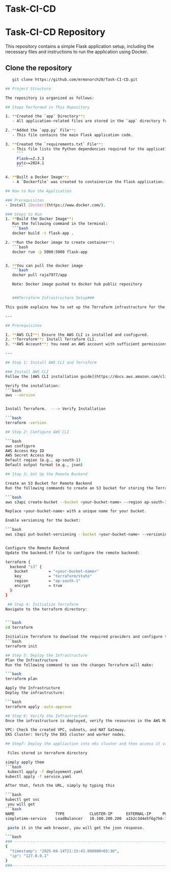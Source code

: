 # Task-CI-CD
# Task-CI-CD Repository

This repository contains a simple Flask application setup, including the necessary files and instructions to run the application using Docker.


## Clone the repository

```bash
   git clone https://github.com/mrmonarch20/Task-CI-CD.git

## Project Structure

The repository is organized as follows:

## Steps Performed in This Repository

1. **Created the `app` Directory**:
   - All application-related files are stored in the `app` directory for better organization.

2. **Added the `app.py` File**:
   - This file contains the main Flask application code.

3. **Created the `requirements.txt` File**:
   - This file lists the Python dependencies required for the application:
     ```
     Flask==2.3.3
     pytz==2024.1
     ```

4. **Built a Docker Image**:
   - A `Dockerfile` was created to containerize the Flask application. The Docker image ensures the application runs consistently across different environments.

## How to Run the Application

### Prerequisites
- Install [Docker](https://www.docker.com/).

### Steps to Run
1. **Build the Docker Image**:
   Run the following command in the terminal:
   ```bash
   docker build -t flask-app .

2. **Run the Docker image to create container**:
   ```bash
   docker run -p 5000:5000 flask-app


3. **You can pull the docker image
   ```bash
   docker pull raja7977/app

   Note: Docker image pushed to docker hub public repository


   ###Terraform Infrastructure Setup###

This guide explains how to set up the Terraform infrastructure for the project, including installing the required tools, configuring the AWS CLI, setting up a remote backend, and deploying the infrastructure.

---

## Prerequisites

1. **AWS CLI**: Ensure the AWS CLI is installed and configured.
2. **Terraform**: Install Terraform CLI.
3. **AWS Account**: You need an AWS account with sufficient permissions to create resources.

---

## Step 1: Install AWS CLI and Terraform

### Install AWS CLI
Follow the [AWS CLI installation guide](https://docs.aws.amazon.com/cli/latest/userguide/install-cliv2.html) for your operating system.

Verify the installation:
```bash
aws --version


Install Terraform.  ---> Verify Installation

```bash
terraform -version

## Step 2: Configure AWS CLI

```bash
aws configure
AWS Access Key ID
AWS Secret Access Key
Default region (e.g., ap-south-1)
Default output format (e.g., json)

## Step 3: Set Up the Remote Backend

Create an S3 Bucket for Remote Backend
Run the following commands to create an S3 bucket for storing the Terraform state file:

```bash
aws s3api create-bucket --bucket <your-bucket-name> --region ap-south-1 --create-bucket-configuration LocationConstraint=ap-south-1

Replace <your-bucket-name> with a unique name for your bucket.

Enable versioning for the bucket:

```bash
aws s3api put-bucket-versioning --bucket <your-bucket-name> --versioning-configuration Status=Enabled


Configure the Remote Backend
Update the backend.tf file to configure the remote backend:

terraform {
  backend "s3" {
    bucket         = "<your-bucket-name>"
    key            = "terraform/state"
    region         = "ap-south-1"
    encrypt        = true
  }
}

 ## Step 4: Initialize Terraform
Navigate to the terraform directory:


```bash
cd terraform

Initialize Terraform to download the required providers and configure the backend:
```bash
terraform init

## Step 5: Deploy the Infrastructure
Plan the Infrastructure
Run the following command to see the changes Terraform will make:

```bash
terraform plan

Apply the Infrastructure
Deploy the infrastructure:

```bash
terraform apply -auto-approve

## Step 6: Verify the Infrastructure
Once the infrastructure is deployed, verify the resources in the AWS Management Console:

VPC: Check the created VPC, subnets, and NAT Gateway.
EKS Cluster: Verify the EKS cluster and worker nodes.

## Step7: Deploy the appliaction into eks cluster and then access it via loadbalancer url

 Files stored in terraform directory

simply apply them
```bash
 kubectl apply -f deployement.yaml
kubectl apply -f service.yaml

After that, fetch the URL, simply by typing this

```bash
kubectl get svc
 you will get
```bash
NAME                  TYPE           CLUSTER-IP      EXTERNAL-IP     PORT(S)        AGE
simpletime-service    LoadBalancer   10.100.200.200  a1b2c3d4e5f6g7h8-1234567890.ap-south-1.elb.amazonaws.com  80:30777/TCP   10m

 paste it in the web browser, you will get the json response.

```bash
### -------------------------------------------------------------------------------
{
  "timestamp": "2025-04-14T21:15:43.000000+05:30",
  "ip": "127.0.0.1"
}
###----------------------------------------------------------------------------------



